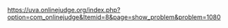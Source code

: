 https://uva.onlinejudge.org/index.php?option=com_onlinejudge&Itemid=8&page=show_problem&problem=1080
